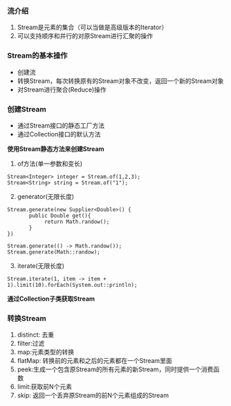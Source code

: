 ### 流介绍
1. Stream是元素的集合（可以当做是高级版本的Iterator）
2. 可以支持顺序和并行的对原Stream进行汇聚的操作

###  Stream的基本操作
* 创建流
* 转换Stream，每次转换原有的Stream对象不改变，返回一个新的Stream对象
* 对Stream进行聚合(Reduce)操作

###  创建Stream
* 通过Stream接口的静态工厂方法
* 通过Collection接口的默认方法

**使用Stream静态方法来创建Stream**
1. of方法(单一参数和变长)
```
Stream<Integer> integer = Stream.of(1,2,3);
Stream<String> string = Stream.of("1");
```
2. generator(无限长度)
```
Stream.generate(new Supplier<Double>() {
       public Double get(){
            return Math.randow();
       }
})

Stream.generate(() -> Math.randow());
Stream.generate(Math::randow);
```
3. iterate(无限长度)
```
Stream.iterate(1, item -> item + 1).limit(10).forEach(System.out::println);
```

**通过Collection子类获取Stream**

### 转换Stream

1. distinct: 去重
2. filter:过滤
3. map:元素类型的转换
4. flatMap: 转换前的元素和之后的元素都在一个Stream里面
5. peek:生成一个包含原Stream的所有元素的新Stream，同时提供一个消费函数
6. limit:获取前N个元素
7. skip: 返回一个丢弃原Stream的前N个元素组成的Stream
